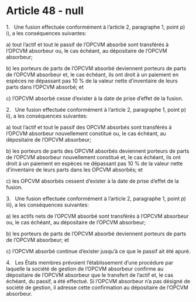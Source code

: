# Article 48 - null


1.   Une fusion effectuée conformément à l’article 2, paragraphe 1, point p) i), a les conséquences suivantes:

a) tout l’actif et tout le passif de l’OPCVM absorbé sont transférés à l’OPCVM absorbeur ou, le cas échéant, au dépositaire de l’OPCVM absorbeur;

b) les porteurs de parts de l’OPCVM absorbé deviennent porteurs de parts de l’OPCVM absorbeur et, le cas échéant, ils ont droit à un paiement en espèces ne dépassant pas 10 % de la valeur nette d’inventaire de leurs parts dans l’OPCVM absorbé; et

c) l’OPCVM absorbé cesse d’exister à la date de prise d’effet de la fusion.

2.   Une fusion effectuée conformément à l’article 2, paragraphe 1, point p) ii), a les conséquences suivantes:

a) tout l’actif et tout le passif des OPCVM absorbés sont transférés à l’OPCVM absorbeur nouvellement constitué ou, le cas échéant, au dépositaire de l’OPCVM absorbeur;

b) les porteurs de parts des OPCVM absorbés deviennent porteurs de parts de l’OPCVM absorbeur nouvellement constitué et, le cas échéant, ils ont droit à un paiement en espèces ne dépassant pas 10 % de la valeur nette d’inventaire de leurs parts dans les OPCVM absorbés; et

c) les OPCVM absorbés cessent d’exister à la date de prise d’effet de la fusion.

3.   Une fusion effectuée conformément à l’article 2, paragraphe 1, point p) iii), a les conséquences suivantes:

a) les actifs nets de l’OPCVM absorbé sont transférés à l’OPCVM absorbeur ou, le cas échéant, au dépositaire de l’OPCVM absorbeur;

b) les porteurs de parts de l’OPCVM absorbé deviennent porteurs de parts de l’OPCVM absorbeur; et

c) l’OPCVM absorbé continue d’exister jusqu’à ce que le passif ait été apuré.

4.   Les États membres prévoient l’établissement d’une procédure par laquelle la société de gestion de l’OPCVM absorbeur confirme au dépositaire de l’OPCVM absorbeur que le transfert de l’actif et, le cas échéant, du passif, a été effectué. Si l’OPCVM absorbeur n’a pas désigné de société de gestion, il adresse cette confirmation au dépositaire de l’OPCVM absorbeur.
